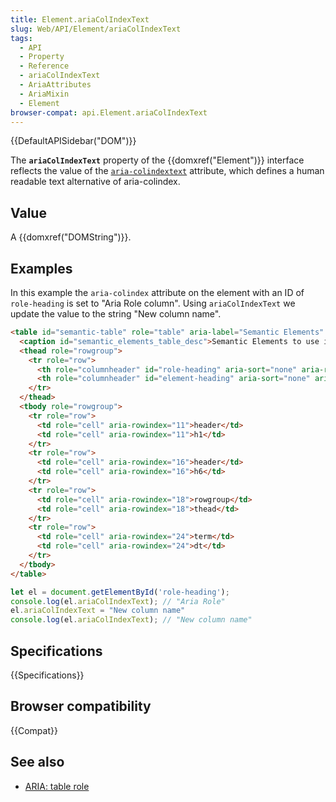 ```yaml
---
title: Element.ariaColIndexText
slug: Web/API/Element/ariaColIndexText
tags:
  - API
  - Property
  - Reference
  - ariaColIndexText
  - AriaAttributes
  - AriaMixin
  - Element
browser-compat: api.Element.ariaColIndexText
---
```

{{DefaultAPISidebar("DOM")}}

The **`ariaColIndexText`** property of the {{domxref("Element")}} interface reflects the value of the [`aria-colindextext`](/en-US/docs/Web/Accessibility/ARIA/Attributes/aria-colindextext) attribute, which defines a human readable text alternative of aria-colindex.

## Value

A {{domxref("DOMString")}}.

## Examples

In this example the `aria-colindex` attribute on the element with an ID of `role-heading` is set to "Aria Role column". Using `ariaColIndexText` we update the value to the string "New column name".

```html
<table id="semantic-table" role="table" aria-label="Semantic Elements" aria-describedby="semantic_elements_table_desc" aria-rowcount="100">
  <caption id="semantic_elements_table_desc">Semantic Elements to use instead of ARIA's roles</caption>
  <thead role="rowgroup">
    <tr role="row">
      <th role="columnheader" id="role-heading" aria-sort="none" aria-rowindex="1" aria-colindex="1" aria-colindextext="Aria Role column">ARIA Role</th>
      <th role="columnheader" id="element-heading" aria-sort="none" aria-rowindex="1">Semantic Element</th>
    </tr>
  </thead>
  <tbody role="rowgroup">
    <tr role="row">
      <td role="cell" aria-rowindex="11">header</td>
      <td role="cell" aria-rowindex="11">h1</td>
    </tr>
    <tr role="row">
      <td role="cell" aria-rowindex="16">header</td>
      <td role="cell" aria-rowindex="16">h6</td>
    </tr>
    <tr role="row">
      <td role="cell" aria-rowindex="18">rowgroup</td>
      <td role="cell" aria-rowindex="18">thead</td>
    </tr>
    <tr role="row">
      <td role="cell" aria-rowindex="24">term</td>
      <td role="cell" aria-rowindex="24">dt</td>
    </tr>
  </tbody>
</table>
```

```js
let el = document.getElementById('role-heading');
console.log(el.ariaColIndexText); // "Aria Role"
el.ariaColIndexText = "New column name"
console.log(el.ariaColIndexText); // "New column name"
```

## Specifications

{{Specifications}}

## Browser compatibility

{{Compat}}

## See also

- [ARIA: table role](/en-US/docs/Web/Accessibility/ARIA/Roles/Table_Role)
